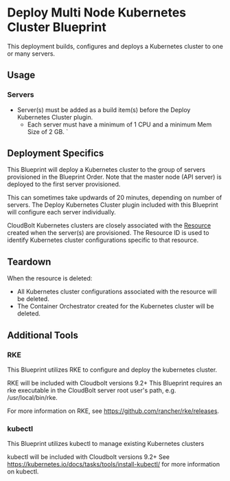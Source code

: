 # Deploy Multi Node Kubernetes Cluster Blueprint

This deployment builds, configures and deploys a Kubernetes cluster to one or many servers.

## Usage

### Servers
- Server(s) must be added as a build item(s) before the Deploy Kubernetes Cluster plugin.
    - Each server must have a minimum of 1 CPU and a minimum Mem Size of 2 GB.
`

## Deployment Specifics
This Blueprint will deploy a Kubernetes cluster to the group of servers provisioned in the Blueprint Order. Note that the master node (API server) is deployed to the first server provisioned.

This can sometimes take updwards of 20 minutes, depending on number of servers. The Deploy Kubernetes Cluster plugin included with this Blueprint will configure each server individually.

CloudBolt Kubernetes clusters are closely associated with the [Resource](http://docs.cloudbolt.io/resources.html?highlight=resource) created when the server(s) are provisioned. The Resource ID is used to identify Kubernetes cluster configurations specific to that resource.


## Teardown
When the resource is deleted:
- All Kubernetes cluster configurations associated with the resource will be deleted.
- The Container Orchestrator created for the Kubernetes cluster will be deleted.

## Additional Tools

### RKE

This Blueprint utilizes RKE to configure and deploy the kubernetes cluster.

RKE will be included with Cloudbolt versions 9.2+
This Blueprint requires an
rke executable in the CloudBolt server root user's path, e.g.
/usr/local/bin/rke.

For more information on RKE, see https://github.com/rancher/rke/releases.

### kubectl

This Blueprint utilizes kubectl to manage existing Kubernetes clusters

kubectl will be included with Cloudbolt versions 9.2+
See https://kubernetes.io/docs/tasks/tools/install-kubectl/ for more information on kubectl.

